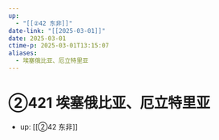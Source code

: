 ```yaml
---
up:
  - "[[②42 东非]]"
date-link: "[[2025-03-01]]"
date: 2025-03-01
ctime-p: 2025-03-01T13:15:07
aliases:
  - 埃塞俄比亚、厄立特里亚
---
```


# ②421 埃塞俄比亚、厄立特里亚

- up: [[②42 东非]]

